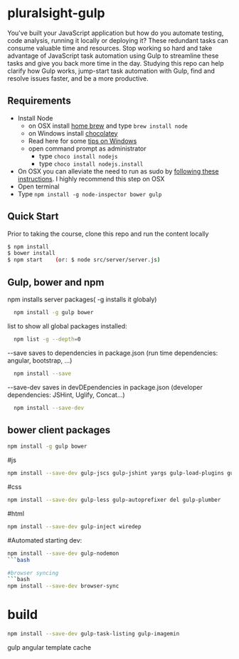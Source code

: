# pluralsight-gulp
You've built your JavaScript application but how do you automate testing, code analysis, running it locally or deploying it? These redundant tasks can consume valuable time and resources. Stop working so hard and take advantage of JavaScript task automation using Gulp to streamline these tasks and give you back more time in the day. Studying this repo can help clarify how Gulp works, jump-start task automation with Gulp, find and resolve issues faster, and be a more productive.

## Requirements

- Install Node
	- on OSX install [home brew](http://brew.sh/) and type `brew install node`
	- on Windows install [chocolatey](https://chocolatey.org/) 
    - Read here for some [tips on Windows](http://jpapa.me/winnode)
    - open command prompt as administrator
        - type `choco install nodejs`
        - type `choco install nodejs.install`
- On OSX you can alleviate the need to run as sudo by [following these instructions](http://jpapa.me/nomoresudo). I highly recommend this step on OSX
- Open terminal
- Type `npm install -g node-inspector bower gulp`

## Quick Start
Prior to taking the course, clone this repo and run the content locally
```bash
$ npm install
$ bower install
$ npm start    (or: $ node src/server/server.js)
```
## Gulp, bower and npm

npm installs server packages( -g installs it globaly)
```bash
  npm install -g gulp bower
```
 list to show all global packages installed:
```bash
  npm list -g --depth=0 
```
--save saves to dependencies in package.json (run time dependencies: angular, bootstrap, ...)
```bash
  npm install --save
```
--save-dev saves in devDEpendencies in package.json (developer dependencies: JSHint, Uglify, Concat...)
```bash
  npm install --save-dev
```
## bower client packages

```bash
npm install -g gulp bower
```
#js
```bash
npm install --save-dev gulp-jscs gulp-jshint yargs gulp-load-plugins gulp-if gulp-print gulp-util jshint-stylish 
```
#css
```bash
npm install --save-dev gulp-less gulp-autoprefixer del gulp-plumber
```
#html
```bash
npm install --save-dev gulp-inject wiredep
```
#Automated starting dev:
```bash
npm install --save-dev gulp-nodemon
```bash

#browser syncing
```bash
npm install --save-dev browser-sync
```


# build

```bash
npm install --save-dev gulp-task-listing gulp-imagemin
```

gulp angular template cache
